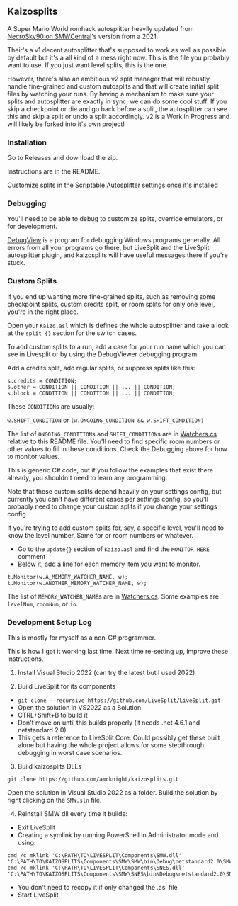 ## Kaizosplits

A Super Mario World romhack autosplitter heavily updated from [NecroSky90 on SMWCentral](https://www.smwcentral.net/?p=section&a=details&id=28606)'s version from a 2021.

Their's a v1 decent autosplitter that's supposed to work as well as possible by default but it's a all kind of a mess right now. This is the file you probably want to use. If you just want level splits, this is the one.

However, there's also an ambitious v2 split manager that will robustly handle fine-grained and custom autosplits and that will create initial split files by watching your runs. By having a mechanism to make sure your splits and autosplitter are exactly in sync, we can do some cool stuff. If you skip a checkpoint or die and go back before a split, the autosplitter can see this and skip a split or undo a split accordingly. v2 is a Work in Progress and will likely be forked into it's own project!

### Installation

Go to Releases and download the zip.

Instructions are in the README.

Customize splits in the Scriptable Autosplitter settings once it's installed

### Debugging

You'll need to be able to debug to customize splits, override emulators, or for development.

[DebugView](https://learn.microsoft.com/en-us/sysinternals/downloads/debugview) is a program for debugging Windows programs generally. All errors from all your programs go there, but LiveSplit and the LiveSplit autosplitter plugin, and kaizosplits will have useful messages there if you're stuck.


### Custom Splits

If you end up wanting more fine-grained splits, such as removing some checkpoint splits, custom credits split, or room splits for only one level, you're in the right place.

Open your `Kaizo.asl` which is defines the whole autosplitter and take a look at the `split {}` section for the switch cases.

To add custom splits to a run, add a case for your run name which you can see in Livesplit or by using the DebugViewer debugging program.

Add a credits split, add regular splits, or suppress splits like this:
```
s.credits = CONDITION;
s.other = CONDITION || CONDITION || ... || CONDITION;
s.block = CONDITION || CONDITION || ... || CONDITION;
```

These `CONDITION`s are usually:

`w.SHIFT_CONDITION` or `(w.ONGOING_CONDITION && w.SHIFT_CONDITION)`

The list of `ONGOING_CONDITION`s and `SHIFT_CONDITION`s are in [Watchers.cs](Components/SMW/SMW/Watchers.cs#L183) relative to this README file. You'll need to find specific room numbers or other values to fill in these conditions. Check the Debugging above for how to monitor values.

This is generic C# code, but if you follow the examples that exist there already, you shouldn't need to learn any programming.

Note that these custom splits depend heavily on your settings config, but currently you can't have different cases per settings config, so you'll probably need to change your custom splits if you change your settings config.
    
If you're trying to add custom splits for, say, a specific level, you'll need to know the level number. Same for or room numbers or whatever.
- Go to the `update{}` section of `Kaizo.asl` and find the `MONITOR HERE` comment
- Below it, add a line for each memory item you want to monitor.

```
t.Monitor(w.A_MEMORY_WATCHER_NAME, w);
t.Monitor(w.ANOTHER_MEMORY_WATCHER_NAME, w);
```

The list of `MEMORY_WATCHER_NAME`s are in [Watchers.cs](Components/SMW/SMW/Watchers.cs#L42). Some examples are `levelNum`, `roomNum`, or `io`.

### Development Setup Log

This is mostly for myself as a non-C# programmer.

This is how I got it working last time. Next time re-setting up, improve these instructions.

1) Install Visual Studio 2022 (can try the latest but I used 2022)

2) Build LiveSplit for its components
- `git clone --recursive https://github.com/LiveSplit/LiveSplit.git`
- Open the solution in VS2022 as a Solution
- CTRL+Shift+B to build it
- Don't move on until this builds properly (it needs .net 4.6.1 and netstandard 2.0)
- This gets a reference to LiveSplit.Core. Could possibly get these built alone but having the whole project allows for some stepthrough debugging in worst case scenarios.

3) Build kaizosplits DLLs
```
git clone https://github.com/amcknight/kaizosplits.git
```
Open the solution in Visual Studio 2022 as a folder. Build the solution by right clicking on the `SMW.sln` file.

4) Reinstall SMW dll every time it builds:
- Exit LiveSplit
- Creating a symlink by running PowerShell in Administrator mode and using:
```
cmd /c mklink 'C:\PATH\TO\LIVESPLIT\Components\SMW.dll' 'C:\PATH\TO\KAIZOSPLITS\Components\SMW\SMW\bin\Debug\netstandard2.0\SMW.dll'
cmd /c mklink 'C:\PATH\TO\LIVESPLIT\Components\SNES.dll' 'C:\PATH\TO\KAIZOSPLITS\Components\SMW\SNES\bin\Debug\netstandard2.0\SNES.dll'
```
- You don't need to recopy it if only changed the .asl file
- Start LiveSplit
